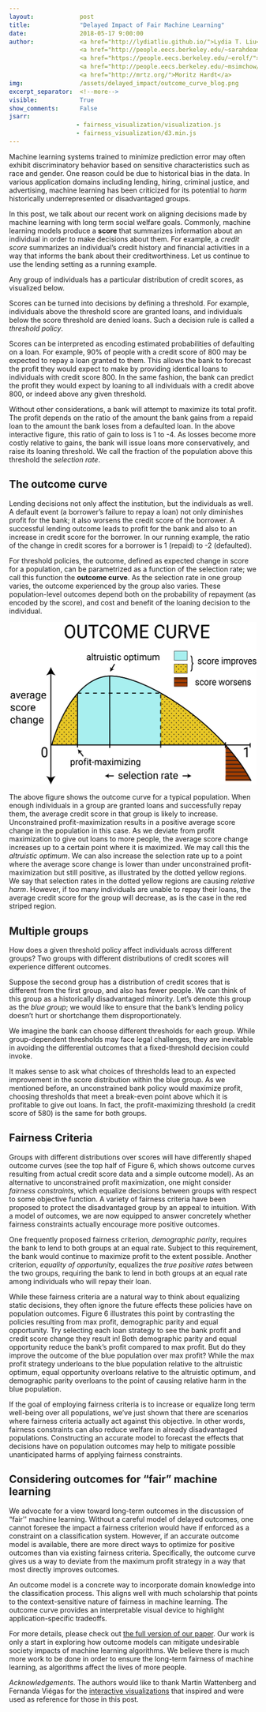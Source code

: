 ```yaml
---
layout:             post
title:              "Delayed Impact of Fair Machine Learning"
date:               2018-05-17 9:00:00
author:             <a href="http://lydiatliu.github.io/">Lydia T. Liu</a>, 
                    <a href="http://people.eecs.berkeley.edu/~sarahdean/">Sarah Dean</a>, 
                    <a href="https://people.eecs.berkeley.edu/~erolf/">Esther Rolf</a>, 
                    <a href="http://people.eecs.berkeley.edu/~msimchow/index.html">Max Simchowitz</a>, 
                    <a href="http://mrtz.org/">Moritz Hardt</a>
img:                /assets/delayed_impact/outcome_curve_blog.png
excerpt_separator:  <!--more-->
visible:            True
show_comments:      False
jsarr:
                   - fairness_visualization/visualization.js
                   - fairness_visualization/d3.min.js
---
```

<style type="text/css">
  td {
    font-size: 10pt;
    font-family: 'Roboto', sans-serif;
    border: none !important;
    padding: 0 !important;
  }
  ul {
    line-height: 180%;
    font-family: 'Roboto', sans-serif;
  }
  .thin {
    width: 170px;
  }
  .annotation {
    color: #a00;
    font-size: 10pt;
    visibility: hidden;
    stroke: #d00;
    stroke-width: 5;
    fill:none;
    font-family: 'Roboto', sans-serif;
  }
  .demo {
    font: 10pt;
    color: #fff;
    padding: 6px;
    border: 0;
    border-radius: 4px;
    box-shadow: none;
    margin-bottom: 6px;
    width: 100%;
    background: #555;
    opacity: .5;
    font-family: 'Roboto', sans-serif;
  }
  .broken {
    color: #f00;
  }
  .readout {
    font-weight: 700;
  }
  .title {
    font-weight: 700;
    font-family: 'Roboto', sans-serif;
  }
  .big-label {
    font-size: 16pt;
    font-family: 'Roboto', sans-serif;
  }
  .medium-label {
    font-size: 12pt;
    font-family: 'Roboto', sans-serif;
  }
  .figure-title {
    font-size: 24px;
    font-weight: 400;
    font-family: 'Roboto', sans-serif;
  }
  .figure-caption {
    font-weight:100;
    font-size: 12pt;
    margin-bottom: 10px;
    font-family: 'Roboto', sans-serif;
  }
  .histogram-axis text {
    font: 9pt 'Roboto', sans-serif;
    font-weight: 100;
    color: #000;
  }
  .histogram-legend {
    margin-top: 16px;
    font-family: 'Roboto', sans-serif;
  }
  .instructions {
    font-weight: 700;
    font-family: 'Roboto', sans-serif;
  }
  .correctness-label {
    font-size: 9pt;
    font-weight: 700;
    color: #000;
    font-family: 'Roboto', sans-serif;
  }
  .explanation {
    font-size: 9pt;
    font-weight: 100;
    color: #ccc;
    font-family: 'Roboto', sans-serif;
  }
  .pie-label {
    font-size: 9pt;
    font-weight: 700;
    color: #000;
    font-family: 'Roboto', sans-serif;
  }
  .pie-label1 {
    font-size: 12pt;
    font-weight: 700;
    color: #000;
    font-family: 'Roboto', sans-serif;
  }
  .pie-number {
    font-size: 9pt;
    font-weight: 300;
    color: #000;
    font-family: 'Roboto', sans-serif;
  }
  .line {
    fill: none;
    stroke: darkgrey;
    stroke-width: 2px;
  }
  .line_maxprof {
    fill: none;
    stroke: orange;
    stroke-width: 2px;
  }
  .line_dempar {
    fill: none;
    stroke: teal;
    stroke-width: 2px;
  }
  .line_eqop {
    fill: none;
    stroke: magenta;
    stroke-width: 2px;
  }
  .tick line{
    stroke: lightgrey;
    stroke-opacity: 0.7;
    shape-rendering: crispEdges;
  }
  .legend-label {
    font-size: 8pt;
    font-weight: 300;
    color: #666;
    font-family: 'Roboto', sans-serif;
  }
  .bold-label {
    font-size: 10pt;
    font-weight: 700;
    font-family: 'Roboto', sans-serif;
  }
  .margin-text {
    font-size: 9pt;
    font-weight: 300;
    color: #666;
    font-family: 'Roboto', sans-serif;
  }
  .margin-bold {
    font-size: 9pt;
    font-weight: 700;
    font-family: 'Roboto', sans-serif;
  }
  .domain {
    display: none;
  }
  .profit-readout {
    margin-left: 10px;
    font-family: 'Roboto', sans-serif;
  }
  #profit-title {
    font-size: 18pt;
    font-family: 'Roboto', sans-serif;
  }
  #total-profit {
    font-size: 18pt;
    font-weight: 700;
    font-family: 'Roboto', sans-serif;
  }
  #top-sidebar {
    font-size: 10pt;
    color: #555;
    font-family: 'Roboto', sans-serif;
  }
  #single-histogram-table {
    font-family: 'Roboto', sans-serif;
  }
</style>


Machine learning systems trained to minimize prediction error may often exhibit
discriminatory behavior based on sensitive characteristics such as race and
gender. One reason could be due to historical bias in the data. In various
application domains including lending, hiring, criminal justice, and
advertising, machine learning has been criticized for its potential to *harm*
historically underrepresented or disadvantaged groups.

In this post, we talk about our recent work on aligning decisions made by
machine learning with long term social welfare goals. Commonly, machine learning
models produce a **score** that summarizes information about an individual in
order to make decisions about them. For example, a *credit score* summarizes an
individual’s credit history and financial activities in a way that informs the
bank about their creditworthiness. Let us continue to use the lending setting as
a running example.

<!--more-->

Any group of individuals has a particular distribution of credit scores, as
visualized below.


<div id="single-histogram-table">
</div>


Scores can be turned into decisions by defining a threshold. For example,
individuals above the threshold score are granted loans, and individuals below
the score threshold are denied loans. Such a decision rule is called a
*threshold policy*.

Scores can be interpreted as encoding estimated probabilities of defaulting on a
loan. For example, 90% of people with a credit score of 800 may be expected to
repay a loan granted to them. This allows the bank to forecast the profit they
would expect to make by providing identical loans to individuals with credit
score 800. In the same fashion, the bank can predict the profit they would
expect by loaning to all individuals with a credit above 800, or indeed above
any given threshold.


<div id="single-histogram-interactive-table">
</div>


Without other considerations, a bank will attempt to maximize its total profit.
The profit depends on the ratio of the amount the bank gains from a repaid loan
to the amount the bank loses from a defaulted loan. In the above interactive
figure, this ratio of gain to loss is 1 to -4. As losses become more costly
relative to gains, the bank will issue loans more conservatively, and raise its
loaning threshold. We call the fraction of the population above this threshold
the *selection rate*.


## The outcome curve

Lending decisions not only affect the institution, but the individuals as well.
A default event (a borrower’s failure to repay a loan) not only diminishes
profit for the bank; it also worsens the credit score of the borrower. A
successful lending outcome leads to profit for the bank and also to an increase
in credit score for the borrower. In our running example, the ratio of the
change in credit scores for a borrower is 1 (repaid) to -2 (defaulted).

For threshold policies, the outcome, defined as expected change in score for a
population, can be parametrized as a function of the selection rate; we call
this function the **outcome curve**. As the selection rate in one group varies, the
outcome experienced by the group also varies. These population-level outcomes
depend both on the probability of repayment (as encoded by the score), and cost
and benefit of the loaning decision to the individual.

<center>
  <img src="/assets/delayed_impact/outcome_curve_blog.png" alt="drawing" style="width: 500px;"/>
</center>


The above figure shows the outcome curve for a typical population. When enough
individuals in a group are granted loans and successfully repay them, the
average credit score in that group is likely to increase. Unconstrained
profit-maximization results in a positive average score change in the population
in this case. As we deviate from profit maximization to give out loans to more
people, the average score change increases up to a certain point where it is
maximized. We may call this the *altruistic optimum*. We can also increase the
selection rate up to a point where the average score change is lower than under
unconstrained profit-maximization but still positive, as illustrated by the
dotted yellow regions. We say that selection rates in the dotted yellow regions
are causing *relative harm*. However, if too many individuals are unable to
repay their loans, the average credit score for the group will decrease, as is
the case in the red striped region.


<div id="single-curves-table">
</div>




## Multiple groups

How does a given threshold policy affect individuals across different groups?
Two groups with different distributions of credit scores will experience
different outcomes.

Suppose the second group has a distribution of credit scores that is different
from the first group, and also has fewer people. We can think of this group as a
historically disadvantaged minority. Let’s denote this group as the *blue group*;
we would like to ensure that the bank’s lending policy doesn’t hurt or
shortchange them disproportionately.

We imagine the bank can choose different thresholds for each group. While
group-dependent thresholds may face legal challenges, they are inevitable in
avoiding the differential outcomes that a fixed-threshold decision could invoke.


<div id="comparison-histogram-table">
</div>


It makes sense to ask what choices of thresholds lead to an expected improvement
in the score distribution within the blue group. As we mentioned before, an
unconstrained bank policy would maximize profit, choosing thresholds that meet a
break-even point above which it is profitable to give out loans. In fact, the
profit-maximizing threshold (a credit score of 580) is the same for
both groups.


## Fairness Criteria

Groups with different distributions over scores will have differently shaped
outcome curves (see the top half of Figure 6, which shows outcome curves
resulting from actual credit score data and a simple outcome model).  As an
alternative to unconstrained profit maximization, one might consider *fairness
constraints*, which equalize decisions between groups with respect to some
objective function. A variety of fairness criteria have been proposed to protect
the disadvantaged group by an appeal to intuition. With a model of outcomes, we
are now equipped to answer concretely whether fairness constraints actually
encourage more positive outcomes.

One frequently proposed fairness criterion, *demographic parity*, requires the
bank to lend to both groups at an equal rate. Subject to this requirement, the
bank would continue to maximize profit to the extent possible.  Another
criterion, *equality of opportunity*, equalizes the *true positive rates*
between the two groups, requiring the bank to lend in both groups at an equal
rate among individuals who will repay their loan.

While these fairness criteria are a natural way to think about equalizing static
decisions, they often ignore the future effects these policies have on
population outcomes. Figure 6 illustrates this point by contrasting the policies
resulting from max profit, demographic parity and equal opportunity. Try
selecting each loan strategy to see the bank profit and credit score change they
result in! Both demographic parity and equal opportunity reduce the bank’s
profit compared to max profit. But do they improve the outcome of the blue
population over max profit? While the max profit strategy underloans to the blue
population relative to the altruistic optimum, equal opportunity overloans
relative to the altruistic optimum, and demographic parity overloans to the
point of causing relative harm in the blue population.

<div id="comparison-curves-table">
</div>


If the goal of employing fairness criteria is to increase or equalize long term
well-being over all populations, we’ve just shown that there are scenarios where
fairness criteria actually act against this objective. In other words, fairness
constraints can also reduce welfare in already disadvantaged populations.
Constructing an accurate model to forecast the effects that
decisions have on population outcomes may help to mitigate possible
unanticipated harms of applying fairness constraints.

## Considering outcomes for “fair” machine learning

We advocate for a view toward long-term outcomes in the discussion of “fair''
machine learning. Without a careful model of delayed outcomes, one cannot
foresee the impact a fairness criterion would have if enforced as a constraint
on a classification system.  However, if an accurate outcome model is available,
there are more direct ways to optimize for positive outcomes than via existing
fairness criteria. Specifically, the outcome curve gives us a way to deviate
from the maximum profit strategy in a way that most directly improves outcomes.

An outcome model is a concrete way to incorporate domain knowledge into the
classification process. This aligns well with much scholarship that points to
the context-sensitive nature of fairness in machine learning. The outcome curve
provides an interpretable visual device to highlight application-specific
tradeoffs.

For more details, please check out [the full version of our paper][1]. Our work
is only a start in exploring how outcome models can mitigate undesirable society
impacts of machine learning algorithms. We believe there is much more work to be
done in order to ensure the long-term fairness of machine learning, as
algorithms affect the lives of more people.


*Acknowledgements*. The authors would like to thank Martin Wattenberg and
Fernanda Viégas for the [interactive visualizations][2] that inspired and were used as reference
for those in this post.


[1]:https://arxiv.org/abs/1803.04383
[2]:https://research.google.com/bigpicture/attacking-discrimination-in-ml/
